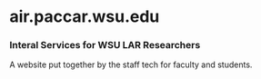 # air.paccar.wsu.edu

### Interal Services for WSU LAR Researchers

A website put together by the staff tech for faculty and students.

